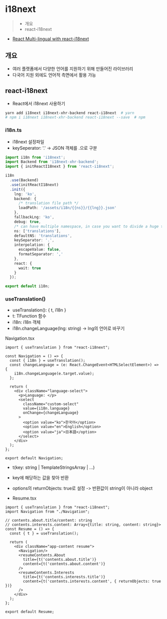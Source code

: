 # i18next

> - 개요
> - react-i18next

- [React Multi-lingual with react-i18next](https://medium.com/@ricklee_10931/react-multi-lingual-with-react-i18next-57879f986168)

## 개요

- 여러 플랫폼에서 다양한 언어를 지원하기 위해 만들어진 라이브러리
- 다국어 지원 외에도 언어적 측면에서 활용 가능

## react-i18next

- React에서 i18next 사용하기

```Bash
yarn add i18next i18next-xhr-backend react-i18next  # yarn
# npm i i18next i18next-xhr-backend react-i18next --save  # npm
```

### i18n.ts

- i18next 설정파일
- keySeperator: '.' -> JSON 객체를 .으로 구분

```TypeScript
import i18n from 'i18next';
import Backend from 'i18next-xhr-backend';
import { initReactI18next } from 'react-i18next';

i18n
  .use(Backend)
  .use(initReactI18next)
  .init({
    lng: 'ko',
    backend: {
      /* translation file path */
      loadPath: '/assets/i18n/{{ns}}/{{lng}}.json'
    },
    fallbackLng: 'ko',
    debug: true,
    /* can have multiple namespace, in case you want to divide a huge translation into smaller pieces and load them on demand */
    ns: ['translations'],
    defaultNS: 'translations',
    keySeparator: '.',
    interpolation: {
      escapeValue: false,
      formatSeparator: ','
    },
    react: {
      wait: true
    }
  });

export default i18n;
```

### useTranslation()

- useTranslation(): { t, i18n }
- t: TFunction 함수
- i18n: i18n 객체
- i18n.changeLanguage(lng: string) -> lng의 언어로 바꾸기

Navigation.tsx
```TSX
import { useTranslation } from "react-i18next";

const Navigation = () => {
  const { i18n } = useTranslation();
  const changeLanguage = (e: React.ChangeEvent<HTMLSelectElement>) => {
    i18n.changeLanguage(e.target.value);
  };

  return (
    <div className="language-select">
      <p>Language: </p>
      <select
        className="custom-select"
        value={i18n.language}
        onChange={changeLanguage}
      >
        <option value="ko">한국어</option>
        <option value="en">English</option>
        <option value="ja">日本語</option>
      </select>
    </div>
  );
};

export default Navigation;
```

- t(key: string | TemplateStringsArray | ...)
- key에 해당하는 값을 찾아 반환
- options의 returnObjects: true로 설정 -> 반환값이 string이 아니라 object

- Resume.tsx
```TSX
import { useTranslation } from "react-i18next";
import Navigation from "./Navigation";

// contents.about.title/content: string
// contents.interests.content: Array<{title: string, content: string}>
const Resume = () => {
  const { t } = useTranslation();

  return (
    <div className="app-content resume">
      <Navigation/>
      <resumeContents.About
        title={t('contents.about.title')}
        content={t('contents.about.content')}
      />
      <resumeContents.Interests
        title={t('contents.interests.title')}
        content={t('contents.interests.content', { returnObjects: true })}
      />
    </div>
  );
};

export default Resume;
```
